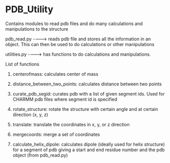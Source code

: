 # PDB_Utility

Contains modules to read pdb files and do many calculations and manipulations to the structure

pdb_read.py ----> reads pdb file and stores all the information in an object. This can then be used to do calculations or other manipulations

utilities.py ----> has functions to do calculations and manipulations.

List of functions

1. centerofmass: calculates center of mass

2. distance_between_two_points: calculates distance between two points

3. curate_pdb_segid: curates pdb with a list of given segment ids. Used for CHARMM pdb files where segment id is specified

4. rotate_structure: rotate the structure with certain angle and at certain direction (x, y, z)

5. translate: translate the coordinates in x, y, or z direction

6. mergecoords: merge a set of coordinates

7. calculate_helix_dipole: calculates dipole (ideally used for helix structure) for a segment of pdb giving a start and end residue number and the pdb object (from pdb_read.py)

